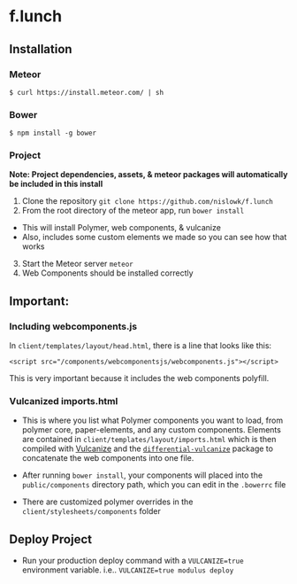 # f.lunch

## Installation

### Meteor
```
$ curl https://install.meteor.com/ | sh
```
### Bower
```
$ npm install -g bower
```
### Project

<b> Note: Project dependencies, assets, & meteor packages will automatically be included in this install </b>

1. Clone the repository ```git clone https://github.com/nislowk/f.lunch```
2. From the root directory of the meteor app, run `bower install`
  - This will install Polymer, web components, & vulcanize
  - Also, includes some custom elements we made so you can see how that works
3. Start the Meteor server `meteor`
4. Web Components should be installed correctly

## Important:

### Including webcomponents.js

In `client/templates/layout/head.html`, there is a line that looks like this:

```
<script src="/components/webcomponentsjs/webcomponents.js"></script>
```

This is very important because it includes the web components polyfill.

### Vulcanized imports.html

* This is where you list what Polymer components you want to load, from polymer core, paper-elements, and any custom components. Elements are contained in `client/templates/layout/imports.html` which is then compiled with [Vulcanize](https://github.com/Polymer/vulcanize) and the [`differential-vulcanize`](https://github.com/Differential/meteor-vulcanize) package to concatenate the web components into one file.

* After running `bower install`, your components will placed into the `public/components` directory path, which you can edit in the `.bowerrc` file

* There are customized polymer overrides in the `client/stylesheets/components` folder

## Deploy Project

* Run your production deploy command with a `VULCANIZE=true` environment variable. i.e.. `VULCANIZE=true modulus deploy`
